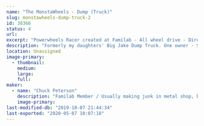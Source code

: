 ```yaml
---
name: "The MonstaWheels - Dump (Truck)"
slug: monstawheels-dump-truck-2
id: 38366
status: 4
url: 
excerpt: "Powerwheels Racer created at Familab - All wheel drive - Direct drive at each wheel - Adjustable ride height"
description: "Formerly my daughters' Big Jake Dump Truck. One owner - Since the 90's."
location: Unassigned
image-primary:
  - thumbnail: 
    medium: 
    large: 
    full: 
maker:
  - name: "Chuck Peterson"
    description: "Familab Member / Usually making junk in metal shop, but also tend to spend way too much time with the laser, welder, plasma cutter and wood shop..."
    image-primary: 
last-modified-db: "2019-10-07 21:44:34"
last-exported: "2020-05-07 10:07:18"
---
```

